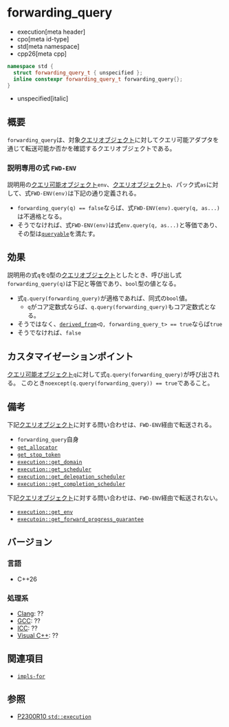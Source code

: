 # forwarding_query
* execution[meta header]
* cpo[meta id-type]
* std[meta namespace]
* cpp26[meta cpp]

```cpp
namespace std {
  struct forwarding_query_t { unspecified };
  inline constexpr forwarding_query_t forwarding_query{};
}
```
* unspecified[italic]

## 概要
`forwarding_query`は、対象[クエリオブジェクト](queryable.md)に対してクエリ可能アダプタを通じて転送可能か否かを確認するクエリオブジェクトである。


### 説明専用の式 `FWD-ENV`
説明用の[クエリ可能オブジェクト](queryable.md)`env`、[クエリオブジェクト](queryable.md)`q`、パック式`as`に対して、式`FWD-ENV(env)`は下記の通り定義される。

- `forwarding_query(q) == false`ならば、式`FWD-ENV(env).query(q, as...)`は不適格となる。
- そうでなければ、式`FWD-ENV(env)`は式`env.query(q, as...)`と等価であり、その型は[`queryable`](queryable.md)を満たす。


## 効果
説明用の式`q`を`Q`型の[クエリオブジェクト](queryable.md)としたとき、呼び出し式`forwarding_query(q)`は下記と等価であり、`bool`型の値となる。

- 式`q.query(forwarding_query)`が適格であれば、同式の`bool`値。
    - `q`がコア定数式ならば、`q.query(forwarding_query)`もコア定数式となる。
- そうではなく、[`derived_from`](/reference/concepts/derived_from.md)`<Q, forwarding_query_t> == true`ならば`true`
- そうでなければ、`false`


## カスタマイゼーションポイント
[クエリ可能オブジェクト](queryable.md)`q`に対して式`q.query(forwarding_query)`が呼び出される。
このとき`noexcept(q.query(forwarding_query)) == true`であること。


## 備考
下記[クエリオブジェクト](queryable.md)に対する問い合わせは、`FWD-ENV`経由で転送される。

- `forwarding_query`自身
- [`get_allocator`](get_allocator.md)
- [`get_stop_token`](get_stop_token.md)
- [`execution::get_domain`](execution/get_domain.md)
- [`execution::get_scheduler`](execution/get_scheduler.md)
- [`execution::get_delegation_scheduler`](execution/get_delegation_scheduler.md)
- [`execution::get_completion_scheduler`](execution/get_completion_scheduler.md)

下記[クエリオブジェクト](queryable.md)に対する問い合わせは、`FWD-ENV`経由で転送されない。

- [`execution::get_env`](execution/get_env.md)
- [`executoin::get_forward_progress_guarantee`](execution/get_forward_progress_guarantee.md)


## バージョン
### 言語
- C++26

### 処理系
- [Clang](/implementation.md#clang): ??
- [GCC](/implementation.md#gcc): ??
- [ICC](/implementation.md#icc): ??
- [Visual C++](/implementation.md#visual_cpp): ??


## 関連項目
- [`impls-for`](execution/impls-for.md)


## 参照
- [P2300R10 `std::execution`](https://www.open-std.org/jtc1/sc22/wg21/docs/papers/2024/p2300r10.html)

